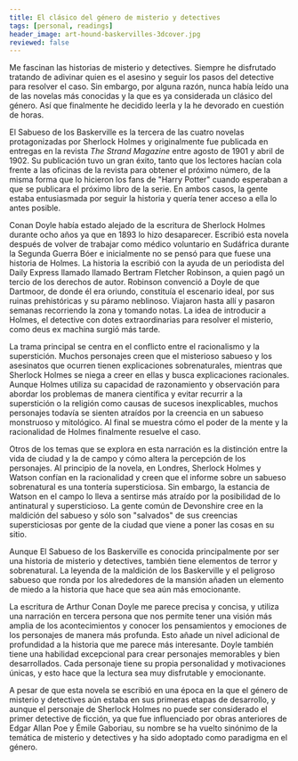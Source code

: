 ```yaml
---
title: El clásico del género de misterio y detectives
tags: [personal, readings]
header_image: art-hound-baskervilles-3dcover.jpg
reviewed: false
---
```

Me fascinan las historias de misterio y detectives. Siempre he disfrutado tratando de adivinar quien es el asesino y seguir los pasos del detective para resolver el caso. Sin embargo, por alguna razón, nunca había leído una de las novelas más conocidas y la que es ya considerada un clásico del género. Así que finalmente he decidido leerla y la he devorado en cuestión de horas.

El Sabueso de los Baskerville es la tercera de las cuatro novelas protagonizadas por Sherlock Holmes y originalmente fue publicada en entregas en la revista *The Strand Magazine* entre agosto de 1901 y abril de 1902. Su publicación tuvo un gran éxito, tanto que los lectores hacían cola frente a las oficinas de la revista para obtener el próximo número, de la misma forma que lo hicieron los fans de "Harry Potter" cuando esperaban a que se publicara el próximo libro de la serie. En ambos casos, la gente estaba entusiasmada por seguir la historia y quería tener acceso a ella lo antes posible.

Conan Doyle había estado alejado de la escritura de Sherlock Holmes durante ocho años ya que en 1893 lo hizo desaparecer. Escribió esta novela después de volver de trabajar como médico voluntario en Sudáfrica durante la Segunda Guerra Bóer e inicialmente no se pensó para que fuese una historia de Holmes. La historia la escribió con la ayuda de un periodista del Daily Express llamado llamado Bertram Fletcher Robinson, a quien pagó un tercio de los derechos de autor. Robinson convenció a Doyle de que Dartmoor, de donde él era oriundo, constituía el escenario ideal, por sus ruinas prehistóricas y su páramo neblinoso. Viajaron hasta allí y pasaron semanas recorriendo la zona y tomando notas. La idea de introducir a Holmes, el detective con dotes extraordinarias para resolver el misterio, como deus ex machina surgió más tarde.

La trama principal se centra en el conflicto entre el racionalismo y la superstición. Muchos personajes creen que el misterioso sabueso y los asesinatos que ocurren tienen explicaciones sobrenaturales, mientras que Sherlock Holmes se niega a creer en ellas y busca explicaciones racionales. Aunque Holmes utiliza su capacidad de razonamiento y observación para abordar los problemas de manera científica y evitar recurrir a la superstición o la religión como causas de sucesos inexplicables, muchos personajes todavía se sienten atraídos por la creencia en un sabueso monstruoso y mitológico. Al final se muestra cómo el poder de la mente y la racionalidad de Holmes finalmente resuelve el caso.

Otros de los temas que se explora en esta narración es la distinción entre la vida de ciudad y la de campo y cómo altera la percepción de los personajes. Al principio de la novela, en Londres, Sherlock Holmes y Watson confían en la racionalidad y creen que el informe sobre un sabueso sobrenatural es una tontería supersticiosa. Sin embargo, la estancia de Watson en el campo lo lleva a sentirse más atraído por la posibilidad de lo antinatural y supersticioso. La gente común de Devonshire cree en la maldición del sabueso y sólo son "salvados" de sus creencias supersticiosas por gente de la ciudad que viene a poner las cosas en su sitio.

Aunque El Sabueso de los Baskerville es conocida principalmente por ser una historia de misterio y detectives, también tiene elementos de terror y sobrenatural. La leyenda de la maldición de los Baskerville y el peligroso sabueso que ronda por los alrededores de la mansión añaden un elemento de miedo a la historia que hace que sea aún más emocionante. 

La escritura de Arthur Conan Doyle me parece precisa y concisa, y utiliza una narración en tercera persona que nos permite tener una visión más amplia de los acontecimientos y conocer los pensamientos y emociones de los personajes de manera más profunda. Esto añade un nivel adicional de profundidad a la historia que me parece más interesante. Doyle también tiene una habilidad excepcional para crear personajes memorables y bien desarrollados. Cada personaje tiene su propia personalidad y motivaciones únicas, y esto hace que la lectura sea muy disfrutable y emocionante. 

A pesar de que esta novela se escribió en una época en la que el género de misterio y detectives aún estaba en sus primeras etapas de desarrollo, y aunque el personaje de Sherlock Holmes no puede ser considerado el primer detective de ficción, ya que fue influenciado por obras anteriores de Edgar Allan Poe y Émile Gaboriau, su nombre se ha vuelto sinónimo de la temática de misterio y detectives y ha sido adoptado como paradigma en el género.
